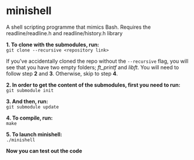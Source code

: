 # minishell
A shell scripting programme that mimics Bash. Requires the readline/readline.h and readline/history.h library

**1. To clone with the submodules, run:**  
`git clone --recursive <repository link>`

If you've accidentally cloned the repo without the `--recursive` flag, you will see that you have two empty folders; *ft_printf* and *libft*. You will need to follow step **2** and **3**. Otherwise, skip to step **4**.  
  
**2. In order to get the content of the submodules, first you need to run:**  
`git submodule init`  
  
**3. And then, run:**  
`git submodule update`  
  
**4. To compile, run:**  
`make`  
  
**5. To launch minishell:**  
`./minishell`

**Now you can test out the code**
